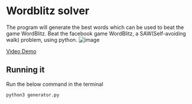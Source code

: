 # Wordblitz solver
The program will generate the best words which can be used to beat the game WordBlitz.
Beat the facebook game WordBlitz, a SAW(Self-avoiding walk) problem, using python.
![image](https://github.com/taixhi/wordblitz/raw/master/screenshot.png)

[Video Demo](https://www.youtube.com/watch?v=UVCTqcjzv1U)

## Running it

Run the below command in the terminal

`python3 generator.py`
